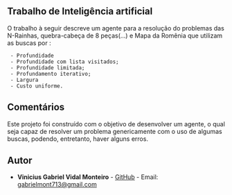 ## Trabalho de Inteligência artificial

O trabalho à seguir descreve um agente para a resolução do problemas das N-Rainhas, quebra-cabeça de 8 peças(...) e Mapa da Romênia que utilizam as buscas por :
	
	 - Profundidade
	 - Profundidade com lista visitados; 
	 - Profundidade limitada; 
	 - Profundamento iterativo; 
	 - Largura
	 - Custo uniforme.

## Comentários

Este projeto foi construído com o objetivo de desenvolver um agente, o qual seja capaz de resolver um problema genericamente com o uso de algumas buscas, podendo, entretanto, haver alguns erros. 

## Autor

-   **Vinicius Gabriel Vidal Monteiro**  -  [GitHub](https://github.com/Gabriel-Monteiro7)  - Email:  [gabrielmont713@gmail.com](mailto:gabrielmont713@gmail.com)

